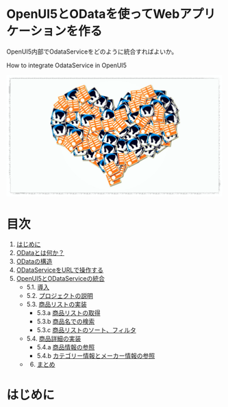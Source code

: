 OpenUI5とODataを使ってWebアプリケーションを作る
=========================
OpenUI5内部でOdataServiceをどのように統合すればよいか。

How to integrate OdataService in OpenUI5

![OpenUI5withOData](img/1.png)

# <a name="table">目次</a>

1. [はじめに](#intro)
1. [ODataとは何か？](#whatisOdata)
1. [ODataの構造](#basic)
1. [ODataServiceをURLで操作する](#manipulating)
1. [OpenUI5とODataServiceの統合](#openui5withodata)
	- 5.1. [導入](#install)  
	- 5.2. [プロジェクトの説明](#project)
	- 5.3. [商品リストの実装](#productlist_impl)
		* 5.3.a [商品リストの取得](#productlist)  
		* 5.3.b [商品名での検索](#search)  
		* 5.3.c [商品リストのソート、フィルタ](#sortandfilter)  
	- 5.4. [商品詳細の実装](#product_impl)
		* 5.4.a [商品情報の参照](#product)
		* 5.4.b [カテゴリー情報とメーカー情報の参照](#category)  
 	- 6. [まとめ](#summary)  

# <a name="intro">はじめに</a>